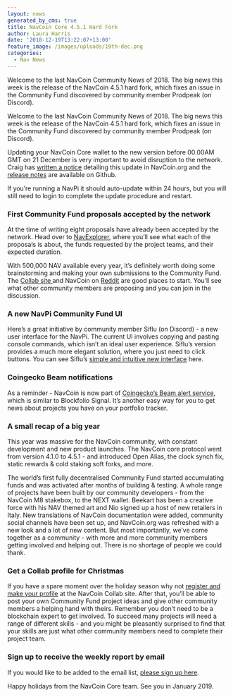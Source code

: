 ```yaml
---
layout: news
generated_by_cms: true
title: NavCoin Core 4.5.1 Hard Fork
author: Laura Harris
date: '2018-12-19T13:22:07+13:00'
feature_image: /images/uploads/19th-dec.png
categories:
  - Nav News
---
```

Welcome to the last NavCoin Community News of 2018. The big news this week is the release of the NavCoin 4.5.1 hard fork, which fixes an issue in the Community Fund discovered by community member Prodpeak (on Discord). 

Welcome to the last NavCoin Community News of 2018. The big news this week is the release of the NavCoin 4.5.1 hard fork, which fixes an issue in the Community Fund discovered by community member Prodpeak (on Discord).

Updating your NavCoin Core wallet to the new version before 00.00AM GMT on 21 December is very important to avoid disruption to the network. Craig has [written a notice](https://navcoin.org/en/notices/2018-12-17-navcoin-4-5-1-hard-fork) detailing this update in NavCoin.org and the [release notes](https://github.com/NAVCoin/navcoin-core/blob/master/doc/release-notes/release-notes-4.5.1.md) are available on Github. 

If you’re running a NavPi it should auto-update within 24 hours, but you will still need to login to complete the update procedure and restart.

### First Community Fund proposals accepted by the network

At the time of writing eight proposals have already been accepted by the network. Head over to [NavExplorer](https://www.navexplorer.com/community-fund/proposals/accepted), where you’ll see what each of the proposals is about, the funds requested by the project teams, and their expected duration. 

With 500,000 NAV available every year, it’s definitely worth doing some brainstorming and making your own submissions to the Community Fund. The [Collab site ](https://collab.navcoin.org/dashboard)and NavCoin on [Reddit](https://www.reddit.com/r/NavCoin/) are good places to start. You’ll see what other community members are proposing and you can join in the discussion.

### A new NavPi Community Fund UI

Here’s a great initiative by community member Siflu (on Discord) - a new user interface for the NavPi. The current UI involves copying and pasting console commands, which isn’t an ideal user experience. Siflu’s version provides a much more elegant solution, where you just need to click buttons. You can see Siflu’s [simple and intuitive new interface](https://media.discordapp.net/attachments/416000381605249024/524382113886109696/unknown.png) here.

### Coingecko Beam notifications

As a reminder - NavCoin is now part of [Coingecko’s Beam alert service](https://www.coingecko.com/en/coins/navcoin/status_updates#panel), which is similar to Blockfolio Signal. It’s another easy way for you to get news about projects you have on your portfolio tracker.

### A small recap of a big year

This year was massive for the NavCoin community, with constant development and new product launches. The NavCoin core protocol went from version 4.1.0 to 4.5.1 - and introduced Open Alias, the clock synch fix, static rewards & cold staking soft forks, and more. 

The world’s first fully decentralised Community Fund started accumulating funds and was activated after months of building & testing. A whole range of projects have been built by our community developers - from the NavCoin M8 stakebox, to the NEXT wallet. Beekart has been a creative force with his NAV themed art and Nio signed up a host of new retailers in Italy. New translations of NavCoin documentation were added, community social channels have been set up, and NavCoin.org was refreshed with a new look and a lot of new content. But most importantly, we’ve come together as a community - with more and more community members getting involved and helping out. There is no shortage of people we could thank.

### Get a Collab profile for Christmas

If you have a spare moment over the holiday season why not [register and make your profile](https://collab.navcoin.org/dashboard) at the NavCoin Collab site. After that, you’ll be able to post your own Community Fund project ideas and give other community members a helping hand with theirs. Remember you don’t need to be a blockchain expert to get involved. To succeed many projects will need a range of different skills - and you might be pleasantly surprised to find that your skills are just what other community members need to complete their project team.

### Sign up to receive the weekly report by email 

If you would like to be added to the email list, [please sign up here](https://navcoin.us15.list-manage.com/subscribe?u=5d6950824b3e5a8facdb7e4af&id=ac93cf1555).

Happy holidays from the NavCoin Core team. See you in January 2019.
